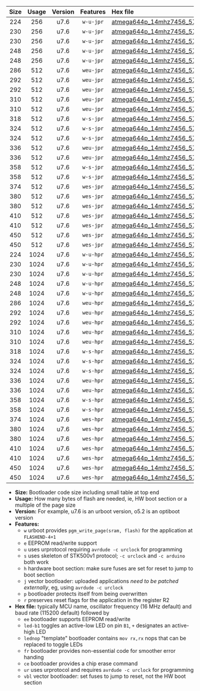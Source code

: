 |Size|Usage|Version|Features|Hex file|
|:-:|:-:|:-:|:-:|:--|
|224|256|u7.6|`w-u-jpr`|[atmega644p_14mhz7456_57600bps_ur_vbl.hex](https://raw.githubusercontent.com/stefanrueger/urboot/main/bootloaders/atmega644p/fcpu_14mhz7456/57600_bps/atmega644p_14mhz7456_57600bps_ur_vbl.hex)|
|230|256|u7.6|`w-u-jpr`|[atmega644p_14mhz7456_57600bps_led+b0_ur_vbl.hex](https://raw.githubusercontent.com/stefanrueger/urboot/main/bootloaders/atmega644p/fcpu_14mhz7456/57600_bps/atmega644p_14mhz7456_57600bps_led+b0_ur_vbl.hex)|
|230|256|u7.6|`w-u-jpr`|[atmega644p_14mhz7456_57600bps_lednop_ur_vbl.hex](https://raw.githubusercontent.com/stefanrueger/urboot/main/bootloaders/atmega644p/fcpu_14mhz7456/57600_bps/atmega644p_14mhz7456_57600bps_lednop_ur_vbl.hex)|
|248|256|u7.6|`w-u-jpr`|[atmega644p_14mhz7456_57600bps_led+b0_fr_ur_vbl.hex](https://raw.githubusercontent.com/stefanrueger/urboot/main/bootloaders/atmega644p/fcpu_14mhz7456/57600_bps/atmega644p_14mhz7456_57600bps_led+b0_fr_ur_vbl.hex)|
|248|256|u7.6|`w-u-jpr`|[atmega644p_14mhz7456_57600bps_lednop_fr_ur_vbl.hex](https://raw.githubusercontent.com/stefanrueger/urboot/main/bootloaders/atmega644p/fcpu_14mhz7456/57600_bps/atmega644p_14mhz7456_57600bps_lednop_fr_ur_vbl.hex)|
|286|512|u7.6|`weu-jpr`|[atmega644p_14mhz7456_57600bps_ee_ur_vbl.hex](https://raw.githubusercontent.com/stefanrueger/urboot/main/bootloaders/atmega644p/fcpu_14mhz7456/57600_bps/atmega644p_14mhz7456_57600bps_ee_ur_vbl.hex)|
|292|512|u7.6|`weu-jpr`|[atmega644p_14mhz7456_57600bps_ee_led+b0_ur_vbl.hex](https://raw.githubusercontent.com/stefanrueger/urboot/main/bootloaders/atmega644p/fcpu_14mhz7456/57600_bps/atmega644p_14mhz7456_57600bps_ee_led+b0_ur_vbl.hex)|
|292|512|u7.6|`weu-jpr`|[atmega644p_14mhz7456_57600bps_ee_lednop_ur_vbl.hex](https://raw.githubusercontent.com/stefanrueger/urboot/main/bootloaders/atmega644p/fcpu_14mhz7456/57600_bps/atmega644p_14mhz7456_57600bps_ee_lednop_ur_vbl.hex)|
|310|512|u7.6|`weu-jpr`|[atmega644p_14mhz7456_57600bps_ee_led+b0_fr_ur_vbl.hex](https://raw.githubusercontent.com/stefanrueger/urboot/main/bootloaders/atmega644p/fcpu_14mhz7456/57600_bps/atmega644p_14mhz7456_57600bps_ee_led+b0_fr_ur_vbl.hex)|
|310|512|u7.6|`weu-jpr`|[atmega644p_14mhz7456_57600bps_ee_lednop_fr_ur_vbl.hex](https://raw.githubusercontent.com/stefanrueger/urboot/main/bootloaders/atmega644p/fcpu_14mhz7456/57600_bps/atmega644p_14mhz7456_57600bps_ee_lednop_fr_ur_vbl.hex)|
|318|512|u7.6|`w-s-jpr`|[atmega644p_14mhz7456_57600bps_vbl.hex](https://raw.githubusercontent.com/stefanrueger/urboot/main/bootloaders/atmega644p/fcpu_14mhz7456/57600_bps/atmega644p_14mhz7456_57600bps_vbl.hex)|
|324|512|u7.6|`w-s-jpr`|[atmega644p_14mhz7456_57600bps_led+b0_vbl.hex](https://raw.githubusercontent.com/stefanrueger/urboot/main/bootloaders/atmega644p/fcpu_14mhz7456/57600_bps/atmega644p_14mhz7456_57600bps_led+b0_vbl.hex)|
|324|512|u7.6|`w-s-jpr`|[atmega644p_14mhz7456_57600bps_lednop_vbl.hex](https://raw.githubusercontent.com/stefanrueger/urboot/main/bootloaders/atmega644p/fcpu_14mhz7456/57600_bps/atmega644p_14mhz7456_57600bps_lednop_vbl.hex)|
|336|512|u7.6|`weu-jpr`|[atmega644p_14mhz7456_57600bps_ee_led+b0_fr_ce_ur_vbl.hex](https://raw.githubusercontent.com/stefanrueger/urboot/main/bootloaders/atmega644p/fcpu_14mhz7456/57600_bps/atmega644p_14mhz7456_57600bps_ee_led+b0_fr_ce_ur_vbl.hex)|
|336|512|u7.6|`weu-jpr`|[atmega644p_14mhz7456_57600bps_ee_lednop_fr_ce_ur_vbl.hex](https://raw.githubusercontent.com/stefanrueger/urboot/main/bootloaders/atmega644p/fcpu_14mhz7456/57600_bps/atmega644p_14mhz7456_57600bps_ee_lednop_fr_ce_ur_vbl.hex)|
|358|512|u7.6|`w-s-jpr`|[atmega644p_14mhz7456_57600bps_led+b0_fr_vbl.hex](https://raw.githubusercontent.com/stefanrueger/urboot/main/bootloaders/atmega644p/fcpu_14mhz7456/57600_bps/atmega644p_14mhz7456_57600bps_led+b0_fr_vbl.hex)|
|358|512|u7.6|`w-s-jpr`|[atmega644p_14mhz7456_57600bps_lednop_fr_vbl.hex](https://raw.githubusercontent.com/stefanrueger/urboot/main/bootloaders/atmega644p/fcpu_14mhz7456/57600_bps/atmega644p_14mhz7456_57600bps_lednop_fr_vbl.hex)|
|374|512|u7.6|`wes-jpr`|[atmega644p_14mhz7456_57600bps_ee_vbl.hex](https://raw.githubusercontent.com/stefanrueger/urboot/main/bootloaders/atmega644p/fcpu_14mhz7456/57600_bps/atmega644p_14mhz7456_57600bps_ee_vbl.hex)|
|380|512|u7.6|`wes-jpr`|[atmega644p_14mhz7456_57600bps_ee_led+b0_vbl.hex](https://raw.githubusercontent.com/stefanrueger/urboot/main/bootloaders/atmega644p/fcpu_14mhz7456/57600_bps/atmega644p_14mhz7456_57600bps_ee_led+b0_vbl.hex)|
|380|512|u7.6|`wes-jpr`|[atmega644p_14mhz7456_57600bps_ee_lednop_vbl.hex](https://raw.githubusercontent.com/stefanrueger/urboot/main/bootloaders/atmega644p/fcpu_14mhz7456/57600_bps/atmega644p_14mhz7456_57600bps_ee_lednop_vbl.hex)|
|410|512|u7.6|`wes-jpr`|[atmega644p_14mhz7456_57600bps_ee_led+b0_fr_vbl.hex](https://raw.githubusercontent.com/stefanrueger/urboot/main/bootloaders/atmega644p/fcpu_14mhz7456/57600_bps/atmega644p_14mhz7456_57600bps_ee_led+b0_fr_vbl.hex)|
|410|512|u7.6|`wes-jpr`|[atmega644p_14mhz7456_57600bps_ee_lednop_fr_vbl.hex](https://raw.githubusercontent.com/stefanrueger/urboot/main/bootloaders/atmega644p/fcpu_14mhz7456/57600_bps/atmega644p_14mhz7456_57600bps_ee_lednop_fr_vbl.hex)|
|450|512|u7.6|`wes-jpr`|[atmega644p_14mhz7456_57600bps_ee_led+b0_fr_ce_vbl.hex](https://raw.githubusercontent.com/stefanrueger/urboot/main/bootloaders/atmega644p/fcpu_14mhz7456/57600_bps/atmega644p_14mhz7456_57600bps_ee_led+b0_fr_ce_vbl.hex)|
|450|512|u7.6|`wes-jpr`|[atmega644p_14mhz7456_57600bps_ee_lednop_fr_ce_vbl.hex](https://raw.githubusercontent.com/stefanrueger/urboot/main/bootloaders/atmega644p/fcpu_14mhz7456/57600_bps/atmega644p_14mhz7456_57600bps_ee_lednop_fr_ce_vbl.hex)|
|224|1024|u7.6|`w-u-hpr`|[atmega644p_14mhz7456_57600bps_ur.hex](https://raw.githubusercontent.com/stefanrueger/urboot/main/bootloaders/atmega644p/fcpu_14mhz7456/57600_bps/atmega644p_14mhz7456_57600bps_ur.hex)|
|230|1024|u7.6|`w-u-hpr`|[atmega644p_14mhz7456_57600bps_led+b0_ur.hex](https://raw.githubusercontent.com/stefanrueger/urboot/main/bootloaders/atmega644p/fcpu_14mhz7456/57600_bps/atmega644p_14mhz7456_57600bps_led+b0_ur.hex)|
|230|1024|u7.6|`w-u-hpr`|[atmega644p_14mhz7456_57600bps_lednop_ur.hex](https://raw.githubusercontent.com/stefanrueger/urboot/main/bootloaders/atmega644p/fcpu_14mhz7456/57600_bps/atmega644p_14mhz7456_57600bps_lednop_ur.hex)|
|248|1024|u7.6|`w-u-hpr`|[atmega644p_14mhz7456_57600bps_led+b0_fr_ur.hex](https://raw.githubusercontent.com/stefanrueger/urboot/main/bootloaders/atmega644p/fcpu_14mhz7456/57600_bps/atmega644p_14mhz7456_57600bps_led+b0_fr_ur.hex)|
|248|1024|u7.6|`w-u-hpr`|[atmega644p_14mhz7456_57600bps_lednop_fr_ur.hex](https://raw.githubusercontent.com/stefanrueger/urboot/main/bootloaders/atmega644p/fcpu_14mhz7456/57600_bps/atmega644p_14mhz7456_57600bps_lednop_fr_ur.hex)|
|286|1024|u7.6|`weu-hpr`|[atmega644p_14mhz7456_57600bps_ee_ur.hex](https://raw.githubusercontent.com/stefanrueger/urboot/main/bootloaders/atmega644p/fcpu_14mhz7456/57600_bps/atmega644p_14mhz7456_57600bps_ee_ur.hex)|
|292|1024|u7.6|`weu-hpr`|[atmega644p_14mhz7456_57600bps_ee_led+b0_ur.hex](https://raw.githubusercontent.com/stefanrueger/urboot/main/bootloaders/atmega644p/fcpu_14mhz7456/57600_bps/atmega644p_14mhz7456_57600bps_ee_led+b0_ur.hex)|
|292|1024|u7.6|`weu-hpr`|[atmega644p_14mhz7456_57600bps_ee_lednop_ur.hex](https://raw.githubusercontent.com/stefanrueger/urboot/main/bootloaders/atmega644p/fcpu_14mhz7456/57600_bps/atmega644p_14mhz7456_57600bps_ee_lednop_ur.hex)|
|310|1024|u7.6|`weu-hpr`|[atmega644p_14mhz7456_57600bps_ee_led+b0_fr_ur.hex](https://raw.githubusercontent.com/stefanrueger/urboot/main/bootloaders/atmega644p/fcpu_14mhz7456/57600_bps/atmega644p_14mhz7456_57600bps_ee_led+b0_fr_ur.hex)|
|310|1024|u7.6|`weu-hpr`|[atmega644p_14mhz7456_57600bps_ee_lednop_fr_ur.hex](https://raw.githubusercontent.com/stefanrueger/urboot/main/bootloaders/atmega644p/fcpu_14mhz7456/57600_bps/atmega644p_14mhz7456_57600bps_ee_lednop_fr_ur.hex)|
|318|1024|u7.6|`w-s-hpr`|[atmega644p_14mhz7456_57600bps.hex](https://raw.githubusercontent.com/stefanrueger/urboot/main/bootloaders/atmega644p/fcpu_14mhz7456/57600_bps/atmega644p_14mhz7456_57600bps.hex)|
|324|1024|u7.6|`w-s-hpr`|[atmega644p_14mhz7456_57600bps_led+b0.hex](https://raw.githubusercontent.com/stefanrueger/urboot/main/bootloaders/atmega644p/fcpu_14mhz7456/57600_bps/atmega644p_14mhz7456_57600bps_led+b0.hex)|
|324|1024|u7.6|`w-s-hpr`|[atmega644p_14mhz7456_57600bps_lednop.hex](https://raw.githubusercontent.com/stefanrueger/urboot/main/bootloaders/atmega644p/fcpu_14mhz7456/57600_bps/atmega644p_14mhz7456_57600bps_lednop.hex)|
|336|1024|u7.6|`weu-hpr`|[atmega644p_14mhz7456_57600bps_ee_led+b0_fr_ce_ur.hex](https://raw.githubusercontent.com/stefanrueger/urboot/main/bootloaders/atmega644p/fcpu_14mhz7456/57600_bps/atmega644p_14mhz7456_57600bps_ee_led+b0_fr_ce_ur.hex)|
|336|1024|u7.6|`weu-hpr`|[atmega644p_14mhz7456_57600bps_ee_lednop_fr_ce_ur.hex](https://raw.githubusercontent.com/stefanrueger/urboot/main/bootloaders/atmega644p/fcpu_14mhz7456/57600_bps/atmega644p_14mhz7456_57600bps_ee_lednop_fr_ce_ur.hex)|
|358|1024|u7.6|`w-s-hpr`|[atmega644p_14mhz7456_57600bps_led+b0_fr.hex](https://raw.githubusercontent.com/stefanrueger/urboot/main/bootloaders/atmega644p/fcpu_14mhz7456/57600_bps/atmega644p_14mhz7456_57600bps_led+b0_fr.hex)|
|358|1024|u7.6|`w-s-hpr`|[atmega644p_14mhz7456_57600bps_lednop_fr.hex](https://raw.githubusercontent.com/stefanrueger/urboot/main/bootloaders/atmega644p/fcpu_14mhz7456/57600_bps/atmega644p_14mhz7456_57600bps_lednop_fr.hex)|
|374|1024|u7.6|`wes-hpr`|[atmega644p_14mhz7456_57600bps_ee.hex](https://raw.githubusercontent.com/stefanrueger/urboot/main/bootloaders/atmega644p/fcpu_14mhz7456/57600_bps/atmega644p_14mhz7456_57600bps_ee.hex)|
|380|1024|u7.6|`wes-hpr`|[atmega644p_14mhz7456_57600bps_ee_led+b0.hex](https://raw.githubusercontent.com/stefanrueger/urboot/main/bootloaders/atmega644p/fcpu_14mhz7456/57600_bps/atmega644p_14mhz7456_57600bps_ee_led+b0.hex)|
|380|1024|u7.6|`wes-hpr`|[atmega644p_14mhz7456_57600bps_ee_lednop.hex](https://raw.githubusercontent.com/stefanrueger/urboot/main/bootloaders/atmega644p/fcpu_14mhz7456/57600_bps/atmega644p_14mhz7456_57600bps_ee_lednop.hex)|
|410|1024|u7.6|`wes-hpr`|[atmega644p_14mhz7456_57600bps_ee_led+b0_fr.hex](https://raw.githubusercontent.com/stefanrueger/urboot/main/bootloaders/atmega644p/fcpu_14mhz7456/57600_bps/atmega644p_14mhz7456_57600bps_ee_led+b0_fr.hex)|
|410|1024|u7.6|`wes-hpr`|[atmega644p_14mhz7456_57600bps_ee_lednop_fr.hex](https://raw.githubusercontent.com/stefanrueger/urboot/main/bootloaders/atmega644p/fcpu_14mhz7456/57600_bps/atmega644p_14mhz7456_57600bps_ee_lednop_fr.hex)|
|450|1024|u7.6|`wes-hpr`|[atmega644p_14mhz7456_57600bps_ee_led+b0_fr_ce.hex](https://raw.githubusercontent.com/stefanrueger/urboot/main/bootloaders/atmega644p/fcpu_14mhz7456/57600_bps/atmega644p_14mhz7456_57600bps_ee_led+b0_fr_ce.hex)|
|450|1024|u7.6|`wes-hpr`|[atmega644p_14mhz7456_57600bps_ee_lednop_fr_ce.hex](https://raw.githubusercontent.com/stefanrueger/urboot/main/bootloaders/atmega644p/fcpu_14mhz7456/57600_bps/atmega644p_14mhz7456_57600bps_ee_lednop_fr_ce.hex)|

- **Size:** Bootloader code size including small table at top end
- **Usage:** How many bytes of flash are needed, ie, HW boot section or a multiple of the page size
- **Version:** For example, u7.6 is an urboot version, o5.2 is an optiboot version
- **Features:**
  + `w` urboot provides `pgm_write_page(sram, flash)` for the application at `FLASHEND-4+1`
  + `e` EEPROM read/write support
  + `u` uses urprotocol requiring `avrdude -c urclock` for programming
  + `s` uses skeleton of STK500v1 protocol; `-c urclock` and `-c arduino` both work
  + `h` hardware boot section: make sure fuses are set for reset to jump to boot section
  + `j` vector bootloader: uploaded applications *need to be patched externally*, eg, using `avrdude -c urclock`
  + `p` bootloader protects itself from being overwritten
  + `r` preserves reset flags for the application in the register R2
- **Hex file:** typically MCU name, oscillator frequency (16 MHz default) and baud rate (115200 default) followed by
  + `ee` bootloader supports EEPROM read/write
  + `led-b1` toggles an active-low LED on pin `B1`, `+` designates an active-high LED
  + `lednop` "template" bootloader contains `mov rx,rx` nops that can be replaced to toggle LEDs
  + `fr` bootloader provides non-essential code for smoother error handing
  + `ce` bootloader provides a chip erase command
  + `ur` uses urprotocol and requires `avrdude -c urclock` for programming
  + `vbl` vector bootloader: set fuses to jump to reset, not the HW boot section
